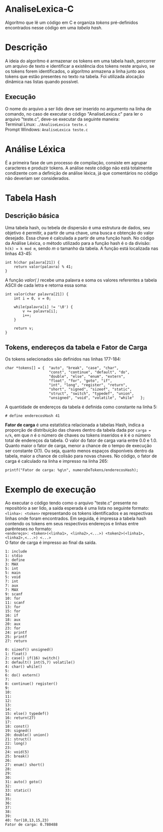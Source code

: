 # AnaliseLexica-C
Algorítmo que lê um código em C e organiza *tokens* pré-definidos encontrados nesse código em uma *tabela hash*.

# Descrição
A ideia do algorítmo é armazenar os tokens em uma tabela hash, percorrer um arquivo de texto e identificar a existência dos tokens neste arquivo, se os tokens forem identificados, o algorítmo armazena a linha junto aos tokens que estão presentes no texto na tabela. Foi utilizada alocação dinâmica nas listas quando possível.

## Execução
O nome do arquivo a ser lido deve ser inserido no argumento na linha de comando, no caso de executar o código "AnaliseLexica.c" para ler o arquivo "teste.c", deve-se executar da seguinte maneira:\
Terminal Linux: ```./AnaliseLexica teste.c```\
Prompt Windows: ```AnaliseLexica teste.c```

# Análise Léxica
É a primeira fase de um processo de compilação, consiste em agrupar caracteres e produzir tokens. A análise neste código não está totalmente condizente com a definição de análise léxica, já que comentários no código não deveriam ser considerados.

# Tabela Hash
## Descrição básica
Uma tabela hash, ou tebela de dispersão é uma estrutura de dados, seu objetivo é permitir, a partir de uma chave, uma busca e obtenção do valor desejado. Essa chave é calculada a partir de uma função hash. No código da Análise Léxica, o método utilizado para a função hash é o da divisão: ```h(k) = k mod m```, sendo *m* o tamanho da tabela. A função está localizada nas linhas 43-45:
```
int h(char palavra[21]) {
	return valor(palavra) % 41;
}
```
A função *valor( )* recebe uma palavra e soma os valores referentes a tabela ASCII de cada letra e retorna essa soma:
```
int valor(char palavra[21]) {
	int i = 0, v = 0;

	while(palavra[i] != '\0') {
		v += palavra[i];
		i++;
	}

	return v;
}
```

## Tokens, endereços da tabela e Fator de Carga
Os tokens selecionados são definidos nas linhas 177-184:
```
char *tokens[] = {  "auto", "break", "case", "char",
                    "const", "continue", "default", "do",
                    "double", "else", "enum", "extern",
                    "float", "for", "goto", "if",
                    "int", "long", "register", "return",
                    "short", "signed", "sizeof", "static",
                    "struct", "switch", "typedef", "union",
                    "unsigned", "void", "volatile", "while"   };
```
A quantidade de endereços da tabela é definida como constante na linha 5:
```
# define enderecosHash 41
```
**Fator de carga** é uma estatística relacionada a tabelas Hash, indica a proporção de distribuição das chaves dentro da tabela dada por ```carga = n/k```, em que *n* é o número de chaves ou tokens inseridos e *k* é o número total de endereços da tabela. O valor do fator de carga varia entre 0.0 e 1.0. Quanto maior o fator de carga, menor a chance de o tempo de execução ser constante O(1). Ou seja, quanto menos espaços disponíveis dentro da tabela, maior a chance de colisão para novas chaves. No código, o fator de carga é calculado na linha e impresso na linha 265:
```
printf("Fator de carga: %g\n", numeroDeTokens/enderecosHash);
```
# Exemplo de execução
Ao executar o código tendo como o arquivo "teste.c" presente no repositório a ser lido, a saída esperada é uma lista no seguinte formato: ```<linha>: <token>``` representando os tokens identificados e as respectivas linhas onde foram encontrados. Em seguida, é impressa a tabela hash contendo os tokens em seus respectivos endereços e linhas entre parênteses no formato:<br/> ```<endereço>: <token>(<linha1>, <linha2>,<...>) <token2>(<linha1>, <linha2>,<...>) <...>```<br/>O fator de carga é impresso ao final da saída.
```
1: include
1: stdio
3: define
3: MAX
5: int
5: main
5: void
7: int
7: aux
7: MAX
9: scanf
10: for
11: scanf
13: for
15: for
16: if
18: aux
20: aux
23: for
24: printf
25: printf
27: return

0: sizeof() unsigned()
1: float()
2: case() if(16) switch()
3: default() int(5,7) volatile()
4: char() while()
5:
6: do() extern()
7:
8: continue() register()
9:
10:
11:
12:
13:
14:
15: else() typedef()
16: return(27)
17:
18: const()
19: signed()
20: double() union()
21: struct()
22: long()
23:
24: void(5)
25: break()
26:
27: enum() short()
28:
29:
30:
31: auto() goto()
32:
33: static()
34:
35:
36:
37:
38:
39:
40: for(10,13,15,23)
Fator de carga: 0.780488
```
